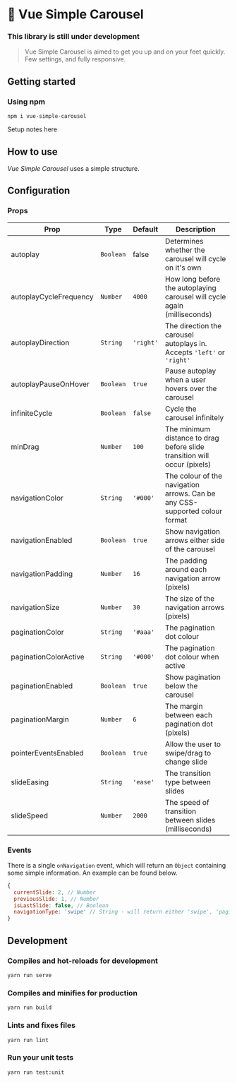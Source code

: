 # 🎠 Vue Simple Carousel

### This library is still under development

> Vue Simple Carousel is aimed to get you up and on your feet quickly. Few settings, and fully responsive.

## Getting started

### Using npm
```
npm i vue-simple-carousel
```

Setup notes here

## How to use

_Vue Simple Carousel_ uses a simple structure. 

## Configuration

### Props
| Prop | Type | Default | Description |
| --- | --- | --- | --- |
| autoplay | `Boolean` | false | Determines whether the carousel will cycle on it's own |
| autoplayCycleFrequency | `Number` | `4000` | How long before the autoplaying carousel will cycle again (milliseconds) |
| autoplayDirection | `String` | `'right'` | The direction the carousel autoplays in. Accepts `'left'` or `'right'` |
| autoplayPauseOnHover | `Boolean` | `true` | Pause autoplay when a user hovers over the carousel |
| infiniteCycle | `Boolean` | `false` | Cycle the carousel infinitely |
| minDrag | `Number` | `100` | The minimum distance to drag before slide transition will occur (pixels) |
| navigationColor | `String` | `'#000'` | The colour of the navigation arrows. Can be any CSS-supported colour format |
| navigationEnabled | `Boolean` | `true` | Show navigation arrows either side of the carousel |
| navigationPadding | `Number` | `16` | The padding around each navigation arrow (pixels) |
| navigationSize | `Number` | `30` | The size of the navigation arrows (pixels) |
| paginationColor | `String` | `'#aaa'` | The pagination dot colour |
| paginationColorActive | `String` | `'#000'` | The pagination dot colour when active |
| paginationEnabled | `Boolean` | `true` | Show pagination below the carousel |
| paginationMargin | `Number` | `6` | The margin between each pagination dot (pixels) |
| pointerEventsEnabled | `Boolean` | `true` | Allow the user to swipe/drag to change slide |
| slideEasing | `String` | `'ease'` | The transition type between slides |
| slideSpeed | `Number` | `2000` | The speed of transition between slides (milliseconds) |
### Events

There is a single `onNavigation` event, which will return an `Object` containing some simple information. An example can be found below.
```js
{
  currentSlide: 2, // Number
  previousSlide: 1, // Number
  isLastSlide: false, // Boolean
  navigationType: 'swipe' // String - will return either 'swipe', 'pagination', 'navigation' or 'autoplay'
}
```

## Development

### Compiles and hot-reloads for development
```
yarn run serve
```

### Compiles and minifies for production
```
yarn run build
```

### Lints and fixes files
```
yarn run lint
```

### Run your unit tests
```
yarn run test:unit
```
